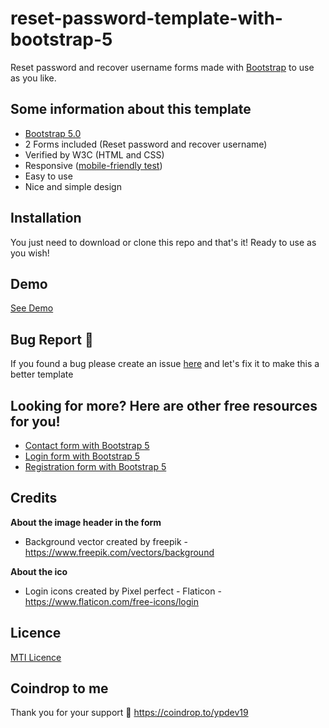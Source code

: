# reset-password-template-with-bootstrap-5
Reset password and recover username forms made with [Bootstrap](https://getbootstrap.com/) to use as you like.

Some information about this template
--------------------------------
- [Bootstrap 5.0](https://getbootstrap.com/docs/5.0/getting-started/introduction/)
- 2 Forms included (Reset password and recover username)
- Verified by W3C (HTML and CSS)
- Responsive ([mobile-friendly test]())
- Easy to use
- Nice and simple design

Installation
--------------------------------
You just need to download or clone this repo and that's it! Ready to use as you wish!

Demo
--------------------------------
[See Demo]()

Bug Report :bug:
--------------------------------
If you found a bug please create an issue [here]() and let's fix it to make this a better template

Looking for more? Here are other free resources for you!
--------------------------------
- [Contact form with Bootstrap 5](https://ypetrilli.github.io/contact-template-with-bootstrap-5/)
- [Login form with Bootstrap 5](https://ypetrilli.github.io/login-template-with-bootstrap-5/)
- [Registration form with Bootstrap 5](https://ypetrilli.github.io/registration-form-with-bootstrap-5/)

Credits
--------------------------------
**About the image header in the form**
 - Background vector created by freepik - https://www.freepik.com/vectors/background

**About the ico**
 - Login icons created by Pixel perfect - Flaticon - https://www.flaticon.com/free-icons/login

Licence
--------------------------------
[MTI Licence](http://opensource.org/licenses/MIT)

Coindrop to me
--------------------------------
Thank you for your support :slightly_smiling_face:
https://coindrop.to/ypdev19
